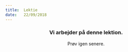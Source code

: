 ```yaml
---
title:  Lektie
date:   22/09/2018
---
```


### <center>Vi arbejder på denne lektion.</center>
<center>Prøv igen senere.</center>